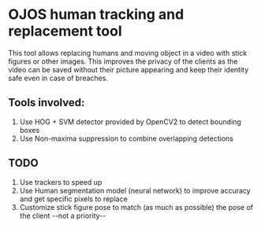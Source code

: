 # OJOS human tracking and replacement tool
This tool allows replacing humans and moving object in a video with stick figures or other images. This improves the privacy of the clients as the video can be saved without their picture appearing and keep their identity safe even in case of breaches.
## Tools involved:
1. Use HOG + SVM detector provided by OpenCV2 to detect bounding boxes
2. Use Non-maxima suppression to combine overlapping detections
## TODO
1. Use trackers to speed up
2. Use Human segmentation model (neural network) to improve accuracy and get specific pixels to replace
3. Customize stick figure pose to match (as much as possible) the pose of the client --not a priority--